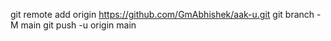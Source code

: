 git remote add origin https://github.com/GmAbhishek/aak-u.git
git branch -M main
git push -u origin main
